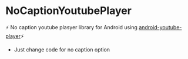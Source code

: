 # NoCaptionYoutubePlayer

⚡ No caption youtube plasyer library for Android using [android-youtube-player](https://github.com/PierfrancescoSoffritti/android-youtube-player)⚡
- Just change code for no caption option
